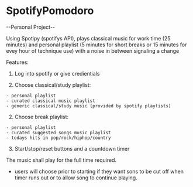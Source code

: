# SpotifyPomodoro

--Personal Project--

Using Spotipy (spotifys API), plays classical music for work time (25 minutes) and personal playlist (5 minutes for short breaks or 15 minutes for evey hour of technique use) with a noise in between signaling a change

Features:
  
  1. Log into spotify or give credientials
  
  2. Choose classical/study playlist:
  
    - personal playlist
    - curated classical music playlist
    - generic classical/study music (provided by spotify playlists)
    
  2. Choose break playlist:
  
    - personal playlist
    - curated suggested songs music playlist
    - todays hits in pop/rock/hiphop/country
  
  3. Start/stop/reset buttons and a countdown timer
  
 The music shall play for the full time required.
 - users will choose prior to starting if they want sons to be cut off when timer runs out or to allow song to continue playing.


